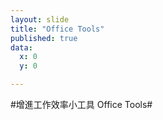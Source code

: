 ```yaml
---
layout: slide
title: "Office Tools"
published: true
data:
  x: 0
  y: 0

---
```


#增進工作效率小工具 Office Tools#


